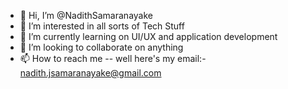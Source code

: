 - 👋 Hi, I’m @NadithSamaranayake
- 👀 I’m interested in all sorts of Tech Stuff
- 🌱 I’m currently learning on UI/UX and application development
- 💞️ I’m looking to collaborate on anything
- 📫 How to reach me -- well here's my email:- nadith.jsamaranayake@gmail.com

<!---
NadithSamaranayake/NadithSamaranayake is a ✨ special ✨ repository because its `README.md` (this file) appears on your GitHub profile.
You can click the Preview link to take a look at your changes.
--->
